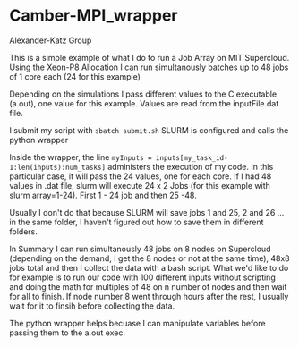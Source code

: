 # Camber-MPI_wrapper
Alexander-Katz Group

This is a simple example of what I do to run a Job Array on MIT Supercloud. Using the Xeon-P8 Allocation I can run simultanously batches up to 48 jobs of 1 core each (24 for this example)

Depending on the simulations I pass different values to the C executable (a.out), one value for this example. Values are read from the inputFile.dat file.

I submit my script with `sbatch submit.sh`
SLURM is configured and calls the python wrapper

Inside the wrapper, the line `myInputs = inputs[my_task_id-1:len(inputs):num_tasks]` administers the execution of my code. In this particular case, it will pass the 24 values, one for each core. 
If I had 48 values in .dat file, slurm will execute 24 x 2 Jobs (for this example with slurm array=1-24). First 1 - 24 job and then 25 -48.

Usually I don't do that because SLURM will save jobs 1 and 25, 2 and 26 ... in the same folder, I haven't figured out how to save them in different folders.


In Summary I can run simultanously 48 jobs on 8 nodes on Supercloud (depending on the demand, I get the 8 nodes or not at the same time), 48x8 jobs total and then I collect the data with a bash script. 
What we'd like to do for example is to run our code with 100 different inputs without scripting and doing the math for multiples of 48 on n number of nodes and then wait for all to finish. 
If node number 8 went through hours after the rest, I usually wait for it to finsih before collecting the data.

The python wrapper helps becuase I can manipulate variables before passing them to the a.out exec.
